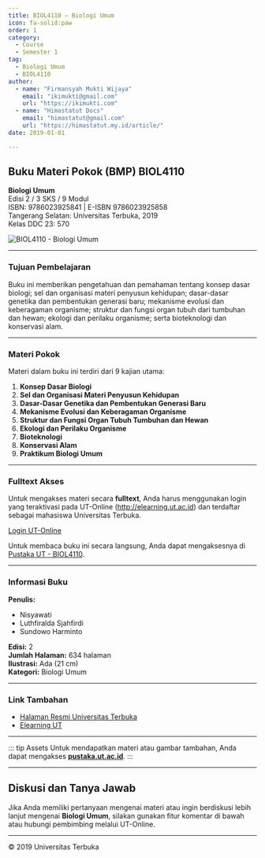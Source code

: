 ```yaml
--- 
title: BIOL4110 – Biologi Umum
icon: fa-solid:paw
order: 1
category:
  - Course
  - Semester 1
tag:
  - Biologi Umum
  - BIOL4110
author:
  - name: "Firmansyah Mukti Wijaya"
    email: "ikimukti@gmail.com"
    url: "https://ikimukti.com"
  - name: "Himastatut Docs"
    email: "himastatut@gmail.com"
    url: "https://himastatut.my.id/article/"
date: 2019-01-01

--- 
```


## Buku Materi Pokok (BMP) BIOL4110

**Biologi Umum**  
Edisi 2 / 3 SKS / 9 Modul  
ISBN: 9786023925841 | E-ISBN 9786023925858  
Tangerang Selatan: Universitas Terbuka, 2019  
Kelas DDC 23: 570  

![BIOL4110 - Biologi Umum](https://pustaka.ut.ac.id/lib/wp-content/uploads/2019/07/BIOL411002.jpg)

--- 

### Tujuan Pembelajaran

Buku ini memberikan pengetahuan dan pemahaman tentang konsep dasar biologi; sel dan organisasi materi penyusun kehidupan; dasar-dasar genetika dan pembentukan generasi baru; mekanisme evolusi dan keberagaman organisme; struktur dan fungsi organ tubuh dari tumbuhan dan hewan; ekologi dan perilaku organisme; serta bioteknologi dan konservasi alam.

--- 

### Materi Pokok

Materi dalam buku ini terdiri dari 9 kajian utama:

1. **Konsep Dasar Biologi**
2. **Sel dan Organisasi Materi Penyusun Kehidupan**
3. **Dasar-Dasar Genetika dan Pembentukan Generasi Baru**
4. **Mekanisme Evolusi dan Keberagaman Organisme**
5. **Struktur dan Fungsi Organ Tubuh Tumbuhan dan Hewan**
6. **Ekologi dan Perilaku Organisme**
7. **Bioteknologi**
8. **Konservasi Alam**
9. **Praktikum Biologi Umum**

--- 

### Fulltext Akses

Untuk mengakses materi secara **fulltext**, Anda harus menggunakan login yang teraktivasi pada UT-Online (http://elearning.ut.ac.id) dan terdaftar sebagai mahasiswa Universitas Terbuka.

[Login UT-Online](http://elearning.ut.ac.id)  

Untuk membaca buku ini secara langsung, Anda dapat mengaksesnya di [Pustaka UT - BIOL4110](https://pustaka.ut.ac.id/lib/biol4110-biologi-umum-edisi-2/).

--- 

### Informasi Buku

**Penulis:**
- Nisyawati
- Luthfiralda Sjahfirdi
- Sundowo Harminto

**Edisi:** 2  
**Jumlah Halaman:** 634 halaman  
**Ilustrasi:** Ada (21 cm)  
**Kategori:** Biologi Umum  

--- 

### Link Tambahan

- [Halaman Resmi Universitas Terbuka](https://www.ut.ac.id)
- [Elearning UT](http://elearning.ut.ac.id)

--- 

::: tip Assets
Untuk mendapatkan materi atau gambar tambahan, Anda dapat mengakses **[pustaka.ut.ac.id](https://pustaka.ut.ac.id)**.
:::

--- 

## Diskusi dan Tanya Jawab

Jika Anda memiliki pertanyaan mengenai materi atau ingin berdiskusi lebih lanjut mengenai **Biologi Umum**, silakan gunakan fitur komentar di bawah atau hubungi pembimbing melalui UT-Online.

--- 

<footer>
  <p>© 2019 Universitas Terbuka</p>
</footer>
